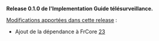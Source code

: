 **Release 0.1.0 de l'Implementation Guide télésurveillance.**

[Modifications apportées dans cette release](https://github.com/ansforge/IG-fhir-telesurveillance/milestone/1?closed=1) :

* Ajout de la dépendance à FrCore [23](https://github.com/ansforge/IG-fhir-telesurveillance/pull/23)